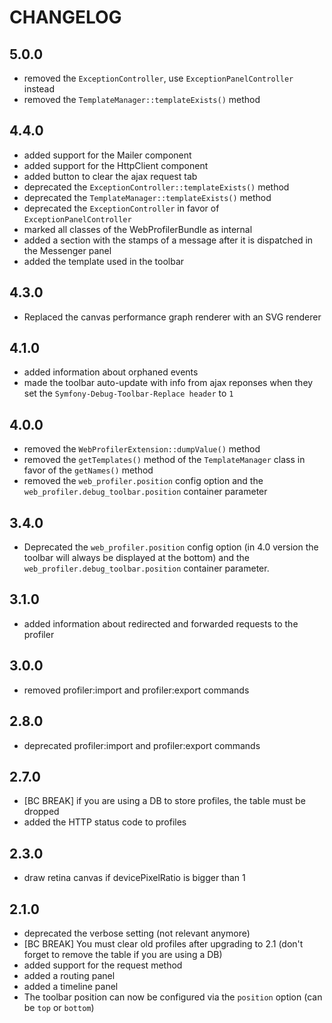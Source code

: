 CHANGELOG
=========

5.0.0
-----

 * removed the `ExceptionController`, use `ExceptionPanelController` instead
 * removed the `TemplateManager::templateExists()` method

4.4.0
-----

 * added support for the Mailer component
 * added support for the HttpClient component
 * added button to clear the ajax request tab
 * deprecated the `ExceptionController::templateExists()` method
 * deprecated the `TemplateManager::templateExists()` method
 * deprecated the `ExceptionController` in favor of `ExceptionPanelController`
 * marked all classes of the WebProfilerBundle as internal
 * added a section with the stamps of a message after it is dispatched in the Messenger panel
 * added the template used in the toolbar

4.3.0
-----

 * Replaced the canvas performance graph renderer with an SVG renderer

4.1.0
-----

 * added information about orphaned events
 * made the toolbar auto-update with info from ajax reponses when they set the 
   `Symfony-Debug-Toolbar-Replace header` to `1`

4.0.0
-----

 * removed the `WebProfilerExtension::dumpValue()` method
 * removed the `getTemplates()` method of the `TemplateManager` class in favor of the ``getNames()`` method
 * removed the `web_profiler.position` config option and the
   `web_profiler.debug_toolbar.position` container parameter

3.4.0
-----

 * Deprecated the `web_profiler.position` config option (in 4.0 version the toolbar
   will always be displayed at the bottom) and the `web_profiler.debug_toolbar.position`
   container parameter.

3.1.0
-----

 * added information about redirected and forwarded requests to the profiler

3.0.0
-----

 * removed profiler:import and profiler:export commands

2.8.0
-----

 * deprecated profiler:import and profiler:export commands

2.7.0
-----

 * [BC BREAK] if you are using a DB to store profiles, the table must be dropped
 * added the HTTP status code to profiles

2.3.0
-----

 * draw retina canvas if devicePixelRatio is bigger than 1

2.1.0
-----

 * deprecated the verbose setting (not relevant anymore)
 * [BC BREAK] You must clear old profiles after upgrading to 2.1 (don't forget
   to remove the table if you are using a DB)
 * added support for the request method
 * added a routing panel
 * added a timeline panel
 * The toolbar position can now be configured via the `position` option (can
   be `top` or `bottom`)
